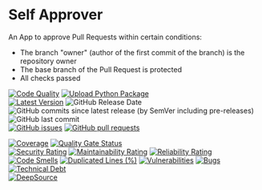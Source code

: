 # Self Approver
An App to approve Pull Requests within certain conditions:
- The branch "owner" (author of the first commit of the branch) is the repository owner
- The base branch of the Pull Request is protected
- All checks passed


[![Code Quality](https://github.com/heitorpolidoro/self-approver/actions/workflows/code_quality.yml/badge.svg)](https://github.com/heitorpolidoro/self-approver/actions/workflows/code_quality.yml)
[![Upload Python Package](https://github.com/heitorpolidoro/self-approver/actions/workflows/pypi-publish.yml/badge.svg)](https://github.com/heitorpolidoro/self-approver/actions/workflows/pypi-publish.yml)
<br>
[![Latest Version](https://img.shields.io/github/v/release/heitorpolidoro/self-approver?label=Latest%20Version)](https://github.com/heitorpolidoro/self-approver/releases/latest)
![GitHub Release Date](https://img.shields.io/github/release-date/heitorpolidoro/self-approver)
![GitHub commits since latest release (by SemVer including pre-releases)](https://img.shields.io/github/commits-since/heitorpolidoro/self-approver/latest)
![GitHub last commit](https://img.shields.io/github/last-commit/heitorpolidoro/self-approver)
<br>
[![GitHub issues](https://img.shields.io/github/issues/heitorpolidoro/self-approver)](https://github.com/heitorpolidoro/self-approver/issues)
[![GitHub pull requests](https://img.shields.io/github/issues-pr/heitorpolidoro/self-approver)](https://github.com/heitorpolidoro/self-approver/pulls)

[![Coverage](https://sonarcloud.io/api/project_badges/measure?project=heitorpolidoro_github-app-handler&metric=coverage)](https://sonarcloud.io/summary/new_code?id=heitorpolidoro_github-app-handler)
[![Quality Gate Status](https://sonarcloud.io/api/project_badges/measure?project=heitorpolidoro_github-app-handler&metric=alert_status)](https://sonarcloud.io/summary/new_code?id=heitorpolidoro_github-app-handler)
<br>
[![Security Rating](https://sonarcloud.io/api/project_badges/measure?project=heitorpolidoro_github-app-handler&metric=security_rating)](https://sonarcloud.io/summary/new_code?id=heitorpolidoro_github-app-handler)
[![Maintainability Rating](https://sonarcloud.io/api/project_badges/measure?project=heitorpolidoro_github-app-handler&metric=sqale_rating)](https://sonarcloud.io/summary/new_code?id=heitorpolidoro_github-app-handler)
[![Reliability Rating](https://sonarcloud.io/api/project_badges/measure?project=heitorpolidoro_github-app-handler&metric=reliability_rating)](https://sonarcloud.io/summary/new_code?id=heitorpolidoro_github-app-handler)
<br>
[![Code Smells](https://sonarcloud.io/api/project_badges/measure?project=heitorpolidoro_github-app-handler&metric=code_smells)](https://sonarcloud.io/summary/new_code?id=heitorpolidoro_github-app-handler)
[![Duplicated Lines (%)](https://sonarcloud.io/api/project_badges/measure?project=heitorpolidoro_github-app-handler&metric=duplicated_lines_density)](https://sonarcloud.io/summary/new_code?id=heitorpolidoro_github-app-handler)
[![Vulnerabilities](https://sonarcloud.io/api/project_badges/measure?project=heitorpolidoro_github-app-handler&metric=vulnerabilities)](https://sonarcloud.io/summary/new_code?id=heitorpolidoro_github-app-handler)
[![Bugs](https://sonarcloud.io/api/project_badges/measure?project=heitorpolidoro_github-app-handler&metric=bugs)](https://sonarcloud.io/summary/new_code?id=heitorpolidoro_github-app-handler)
[![Technical Debt](https://sonarcloud.io/api/project_badges/measure?project=heitorpolidoro_github-app-handler&metric=sqale_index)](https://sonarcloud.io/summary/new_code?id=heitorpolidoro_github-app-handler)
<br>
[![DeepSource](https://app.deepsource.com/gh/heitorpolidoro/self-approver.svg/?label=active+issues&show_trend=true&token=hZuHoQ-gd4kIPgNuSX0X_QT2)](https://app.deepsource.com/gh/heitorpolidoro/self-approver/)

